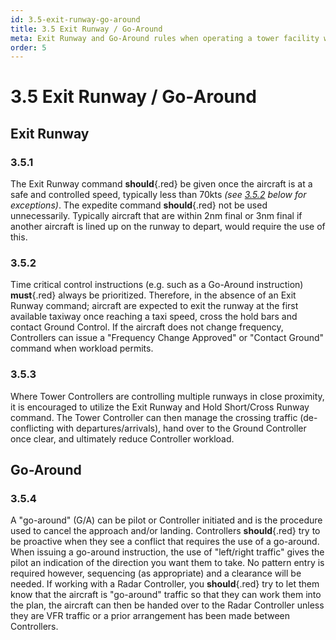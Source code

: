 ```yaml
---
id: 3.5-exit-runway-go-around
title: 3.5 Exit Runway / Go-Around
meta: Exit Runway and Go-Around rules when operating a tower facility within Infinite Flight.
order: 5
---
```


# 3.5  Exit Runway / Go-Around



## Exit Runway



### 3.5.1    

The Exit Runway command **should**{.red} be given once the aircraft is at a safe and controlled speed, typically less than 70kts *(see [3.5.2](/guide/atc-manual/3.-tower/3.5-exit-runway-go-around#3.5.2) below for exceptions)*. The expedite command **should**{.red} not be used unnecessarily. Typically aircraft that are within 2nm final or 3nm final if another aircraft is lined up on the runway to depart, would require the use of this.



### 3.5.2

Time critical control instructions (e.g. such as a Go-Around instruction) **must**{.red} always be prioritized. Therefore, in the absence of an Exit Runway command; aircraft are expected to exit the runway at the first available taxiway once reaching a taxi speed, cross the hold bars and contact Ground Control. If the aircraft does not change frequency, Controllers can issue a "Frequency Change Approved" or "Contact Ground" command when workload permits.



### 3.5.3

Where Tower Controllers are controlling multiple runways in close proximity, it is encouraged to utilize the Exit Runway and Hold Short/Cross Runway command. The Tower Controller can then manage the crossing traffic (de-conflicting with departures/arrivals), hand over to the Ground Controller once clear, and ultimately reduce Controller workload.



## Go-Around 



### 3.5.4

A "go-around" (G/A) can be pilot or Controller initiated and is the procedure used to cancel the approach and/or landing. Controllers **should**{.red} try to be proactive when they see a conflict that requires the use of a go-around. When issuing a go-around instruction, the use of "left/right traffic" gives the pilot an indication of the direction you want them to take. No pattern entry is required however, sequencing (as appropriate) and a clearance will be needed. If working with a Radar Controller, you **should**{.red} try to let them know that the aircraft is "go-around" traffic so that they can work them into the plan, the aircraft can then be handed over to the Radar Controller unless they are VFR traffic or a prior arrangement has been made between Controllers.

 